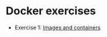 # Docker exercises

* Exercise 1: [Images and containers](https://github.com/rodrigo-fm/docker-exercises/tree/master/1.%20Images%20and%20containers)

